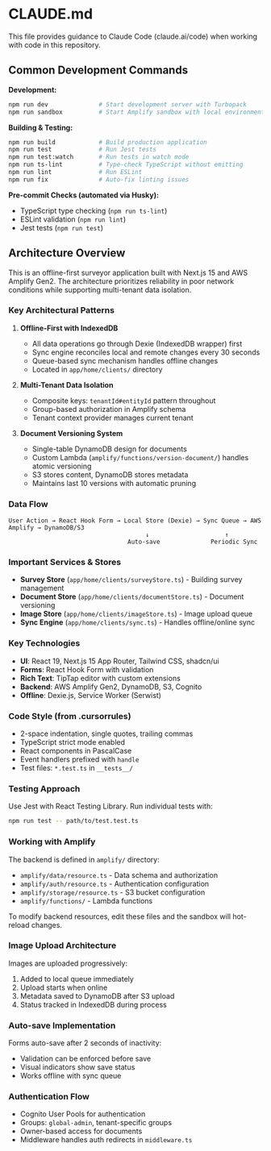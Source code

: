 # CLAUDE.md

This file provides guidance to Claude Code (claude.ai/code) when working with code in this repository.

## Common Development Commands

**Development:**
```bash
npm run dev              # Start development server with Turbopack
npm run sandbox          # Start Amplify sandbox with local environment
```

**Building & Testing:**
```bash
npm run build            # Build production application
npm run test             # Run Jest tests
npm run test:watch       # Run tests in watch mode
npm run ts-lint          # Type-check TypeScript without emitting
npm run lint             # Run ESLint
npm run fix              # Auto-fix linting issues
```

**Pre-commit Checks (automated via Husky):**
- TypeScript type checking (`npm run ts-lint`)
- ESLint validation (`npm run lint`)
- Jest tests (`npm run test`)

## Architecture Overview

This is an offline-first surveyor application built with Next.js 15 and AWS Amplify Gen2. The architecture prioritizes reliability in poor network conditions while supporting multi-tenant data isolation.

### Key Architectural Patterns

1. **Offline-First with IndexedDB**
   - All data operations go through Dexie (IndexedDB wrapper) first
   - Sync engine reconciles local and remote changes every 30 seconds
   - Queue-based sync mechanism handles offline changes
   - Located in `app/home/clients/` directory

2. **Multi-Tenant Data Isolation**
   - Composite keys: `tenantId#entityId` pattern throughout
   - Group-based authorization in Amplify schema
   - Tenant context provider manages current tenant

3. **Document Versioning System**
   - Single-table DynamoDB design for documents
   - Custom Lambda (`amplify/functions/version-document/`) handles atomic versioning
   - S3 stores content, DynamoDB stores metadata
   - Maintains last 10 versions with automatic pruning

### Data Flow

```
User Action → React Hook Form → Local Store (Dexie) → Sync Queue → AWS Amplify → DynamoDB/S3
                                      ↓                     ↑
                                 Auto-save              Periodic Sync
```

### Important Services & Stores

- **Survey Store** (`app/home/clients/surveyStore.ts`) - Building survey management
- **Document Store** (`app/home/clients/documentStore.ts`) - Document versioning
- **Image Store** (`app/home/clients/imageStore.ts`) - Image upload queue
- **Sync Engine** (`app/home/clients/sync.ts`) - Handles offline/online sync

### Key Technologies

- **UI**: React 19, Next.js 15 App Router, Tailwind CSS, shadcn/ui
- **Forms**: React Hook Form with validation
- **Rich Text**: TipTap editor with custom extensions
- **Backend**: AWS Amplify Gen2, DynamoDB, S3, Cognito
- **Offline**: Dexie.js, Service Worker (Serwist)

### Code Style (from .cursorrules)

- 2-space indentation, single quotes, trailing commas
- TypeScript strict mode enabled
- React components in PascalCase
- Event handlers prefixed with `handle`
- Test files: `*.test.ts` in `__tests__/`

### Testing Approach

Use Jest with React Testing Library. Run individual tests with:
```bash
npm run test -- path/to/test.test.ts
```

### Working with Amplify

The backend is defined in `amplify/` directory:
- `amplify/data/resource.ts` - Data schema and authorization
- `amplify/auth/resource.ts` - Authentication configuration
- `amplify/storage/resource.ts` - S3 bucket configuration
- `amplify/functions/` - Lambda functions

To modify backend resources, edit these files and the sandbox will hot-reload changes.

### Image Upload Architecture

Images are uploaded progressively:
1. Added to local queue immediately
2. Upload starts when online
3. Metadata saved to DynamoDB after S3 upload
4. Status tracked in IndexedDB during process

### Auto-save Implementation

Forms auto-save after 2 seconds of inactivity:
- Validation can be enforced before save
- Visual indicators show save status
- Works offline with sync queue

### Authentication Flow

- Cognito User Pools for authentication
- Groups: `global-admin`, tenant-specific groups
- Owner-based access for documents
- Middleware handles auth redirects in `middleware.ts`